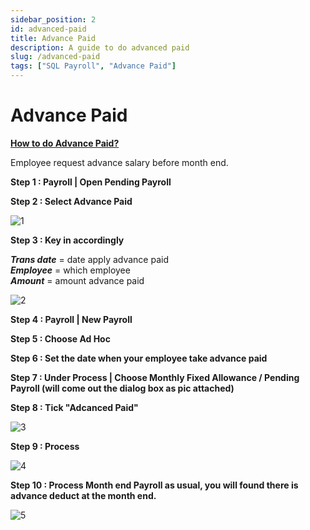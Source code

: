 ```yaml
---
sidebar_position: 2
id: advanced-paid
title: Advance Paid
description: A guide to do advanced paid
slug: /advanced-paid
tags: ["SQL Payroll", "Advance Paid"]
---
```


# Advance Paid

**<ins>How to do Advance Paid?</ins>**

Employee request advance salary before month end.

**Step 1 : Payroll | Open Pending Payroll**

**Step 2 : Select Advance Paid**

![1](/img/payroll/advanced-paid/1.png)  

**Step 3 : Key in accordingly**

***Trans date*** = date apply advance paid  
***Employee*** = which employee  
***Amount*** = amount advance paid

![2](/img/payroll/advanced-paid/2.png)

**Step 4 : Payroll | New Payroll**

**Step 5 : Choose Ad Hoc**

**Step 6 : Set the date when your employee take advance paid**

**Step 7 : Under Process | Choose Monthly Fixed Allowance / Pending Payroll (will come out the dialog box as pic attached)**

**Step 8 : Tick "Adcanced Paid"**

![3](/img/payroll/advanced-paid/3.png)

**Step 9 : Process**

![4](/img/payroll/advanced-paid/4.png)

**Step 10 : Process Month end Payroll as usual, you will found there is advance deduct at the month end.**

![5](/img/payroll/advanced-paid/5.png)
